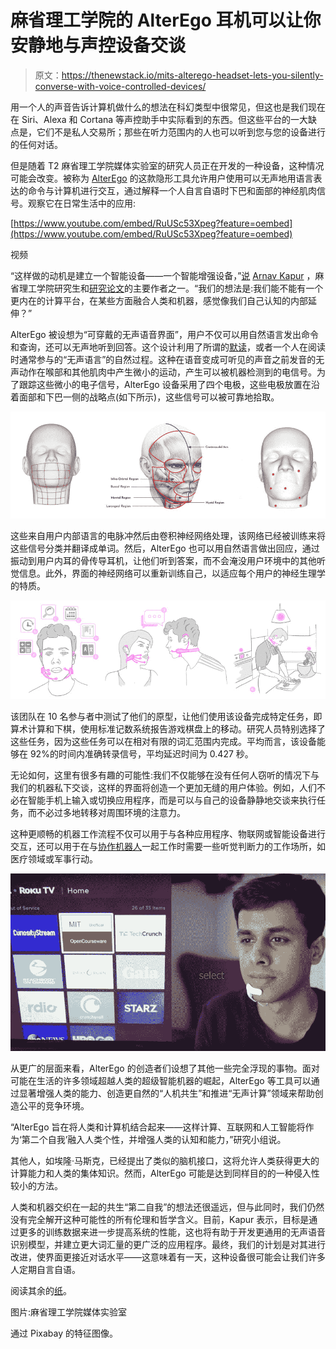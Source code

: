 # 麻省理工学院的 AlterEgo 耳机可以让你安静地与声控设备交谈

> 原文：<https://thenewstack.io/mits-alterego-headset-lets-you-silently-converse-with-voice-controlled-devices/>

用一个人的声音告诉计算机做什么的想法在科幻类型中很常见，但这也是我们现在在 Siri、Alexa 和 Cortana 等声控助手中实际看到的东西。但这些平台的一大缺点是，它们不是私人交易所；那些在听力范围内的人也可以听到您与您的设备进行的任何对话。

但是随着 T2 麻省理工学院媒体实验室的研究人员正在开发的一种设备，这种情况可能会改变。被称为 [AlterEgo](https://www.media.mit.edu/projects/alterego/overview/) 的这款隐形工具允许用户使用可以无声地用语言表达的命令与计算机进行交互，通过解释一个人自言自语时下巴和面部的神经肌肉信号。观察它在日常生活中的应用:

[https://www.youtube.com/embed/RuUSc53Xpeg?feature=oembed](https://www.youtube.com/embed/RuUSc53Xpeg?feature=oembed)

视频

“这样做的动机是建立一个智能设备——一个智能增强设备，”[说](http://news.mit.edu/2018/computer-system-transcribes-words-users-speak-silently-0404) [Arnav Kapur](https://www.media.mit.edu/people/arnavk/overview/) ，麻省理工学院研究生和[研究论文](https://dam-prod.media.mit.edu/x/2018/03/23/p43-kapur_BRjFwE6.pdf)的主要作者之一。“我们的想法是:我们能不能有一个更内在的计算平台，在某些方面融合人类和机器，感觉像我们自己认知的内部延伸？”

AlterEgo 被设想为“可穿戴的无声语音界面”，用户不仅可以用自然语言发出命令和查询，还可以无声地听到回答。这个设计利用了所谓的[默读](https://en.wikipedia.org/wiki/Subvocalization)，或者一个人在阅读时通常参与的“无声语言”的自然过程。这种在语音变成可听见的声音之前发音的无声动作在喉部和其他肌肉中产生微小的运动，产生可以被机器检测到的电信号。为了跟踪这些微小的电子信号，AlterEgo 设备采用了四个电极，这些电极放置在沿着面部和下巴一侧的战略点(如下所示)，这些信号可以被可靠地拾取。

![](img/34dd6138a6423f296580b4ba079b2d51.png)

这些来自用户内部语言的电脉冲然后由卷积神经网络处理，该网络已经被训练来将这些信号分类并翻译成单词。然后，AlterEgo 也可以用自然语言做出回应，通过振动到用户内耳的骨传导耳机，让他们听到答案，而不会淹没用户环境中的其他听觉信息。此外，界面的神经网络可以重新训练自己，以适应每个用户的神经生理学的特质。

![](img/4318e1bcdeb1d2836a91e4a0c9afd7a6.png)

该团队在 10 名参与者中测试了他们的原型，让他们使用该设备完成特定任务，即算术计算和下棋，使用标准记数系统报告游戏棋盘上的移动。研究人员特别选择了这些任务，因为这些任务可以在相对有限的词汇范围内完成。平均而言，该设备能够在 92%的时间内准确转录信号，平均延迟时间为 0.427 秒。

无论如何，这里有很多有趣的可能性:我们不仅能够在没有任何人窃听的情况下与我们的机器私下交谈，这样的界面将创造一个更加无缝的用户体验。例如，人们不必在智能手机上输入或切换应用程序，而是可以与自己的设备静静地交谈来执行任务，而不必过多地转移对周围环境的注意力。

这种更顺畅的机器工作流程不仅可以用于与各种应用程序、物联网或智能设备进行交互，还可以用于在与[协作机器人](https://thenewstack.io/collaborative-robots-will-help-human-workers-not-replace/)一起工作时需要一些听觉判断力的工作场所，如医疗领域或军事行动。

![](img/90fee7f7e3a88731eb017bc33c0f7cae.png)

从更广的层面来看，AlterEgo 的创造者们设想了其他一些完全浮现的事物。面对可能在生活的许多领域超越人类的超级智能机器的崛起，AlterEgo 等工具可以通过显著增强人类的能力、创造更自然的“人机共生”和推进“无声计算”领域来帮助创造公平的竞争环境。

“AlterEgo 旨在将人类和计算机结合起来——这样计算、互联网和人工智能将作为‘第二个自我’融入人类个性，并增强人类的认知和能力，”研究小组说。

其他人，如埃隆·马斯克，已经提出了类似的脑机接口，这将允许人类获得更大的计算能力和人类的集体知识。然而，AlterEgo 可能是达到同样目的的一种侵入性较小的方法。

人类和机器交织在一起的共生“第二自我”的想法还很遥远，但与此同时，我们仍然没有完全解开这种可能性的所有伦理和哲学含义。目前，Kapur 表示，目标是通过更多的训练数据来进一步提高系统的性能，这也将有助于开发更通用的无声语音识别模型，并建立更大词汇量的更广泛的应用程序。最终，我们的计划是对其进行改进，使界面更接近对话水平——这意味着有一天，这种设备很可能会让我们许多人定期自言自语。

阅读其余的[纸](https://dam-prod.media.mit.edu/x/2018/03/23/p43-kapur_BRjFwE6.pdf)。

图片:麻省理工学院媒体实验室

通过 Pixabay 的特征图像。

<svg xmlns:xlink="http://www.w3.org/1999/xlink" viewBox="0 0 68 31" version="1.1"><title>Group</title> <desc>Created with Sketch.</desc></svg>